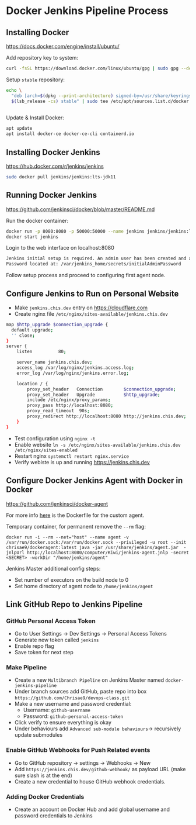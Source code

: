 # Docker Jenkins Pipeline Process

## Installing Docker
https://docs.docker.com/engine/install/ubuntu/

Add repository key to system:
```bash
curl -fsSL https://download.docker.com/linux/ubuntu/gpg | sudo gpg --dearmor -o /usr/share/keyrings/docker-archive-keyring.gpg
```

Setup `stable` repository:
```bash
echo \
  "deb [arch=$(dpkg --print-architecture) signed-by=/usr/share/keyrings/docker-archive-keyring.gpg] https://download.docker.com/linux/ubuntu \
  $(lsb_release -cs) stable" | sudo tee /etc/apt/sources.list.d/docker.list > /dev/null
  
```

Update & Install Docker:
```bash
apt update
apt install docker-ce docker-ce-cli containerd.io
```


## Installing Docker Jenkins
https://hub.docker.com/r/jenkins/jenkins
```bash
sudo docker pull jenkins/jenkins:lts-jdk11
```

## Running Docker Jenkins
https://github.com/jenkinsci/docker/blob/master/README.md

Run the docker container:
```bash
docker run -p 8080:8080 -p 50000:50000 --name jenkins jenkins/jenkins:lts-jdk11
docker start jenkins
```

Login to the web interface on localhost:8080
```bash
Jenkins initial setup is required. An admin user has been created and a password generated.
Password located at: /var/jenkins_home/secrets/initialAdminPassword
```

Follow setup process and proceed to configuring first agent node.

## Configure Jenkins to Run on Personal Website

- Make `jenkins.chis.dev` entry on https://cloudflare.com
- Create nginx file `/etc/nginx/sites-available/jenkins.chis.dev`

```bash
map $http_upgrade $connection_upgrade {
  default upgrade;
  '' close;
}
server {
    listen          80;

    server_name jenkins.chis.dev;
    access_log /var/log/nginx/jenkins.access.log;
    error_log /var/log/nginx/jenkins.error.log;

    location / {
        proxy_set_header   Connection        $connection_upgrade;
        proxy_set_header   Upgrade           $http_upgrade;
        include /etc/nginx/proxy_params;
        proxy_pass http://localhost:8080;
        proxy_read_timeout  90s;
        proxy_redirect http://localhost:8080 http://jenkins.chis.dev;
    }
}
```

- Test configuration using `nginx -t`
- Enable website `ln -s /etc/nginx/sites-available/jenkins.chis.dev /etc/nginx/sites-enabled`
- Restart nginx `systemctl restart nginx.service`
- Verify webiste is up and running https://jenkins.chis.dev

## Configure Docker Jenkins Agent with Docker in Docker
https://github.com/jenkinsci/docker-agent

For more info [here](/agent/Dockerfile) is the Dockerfile for the custom agent.

Temporary container, for permanent remove the `--rm` flag:
```
docker run -i --rm --net="host" --name agent -v /var/run/docker.sock:/var/run/docker.sock --privileged -u root --init chrisae9/dockeragent:latest java -jar /usr/share/jenkins/agent.jar  -jnlpUrl http://localhost:8080/computer/Kiwi/jenkins-agent.jnlp -secret <SECRET> -workDir "/home/jenkins/agent"

```

Jenkins Master additional config steps:
- Set number of executors on the build node to 0 
- Set home directory of agent node to `/home/jenkins/agent`

## Link GitHub Repo to Jenkins Pipeline

### GitHub Personal Access Token
- Go to User Settings -> Dev Settings -> Personal Access Tokens
- Generate new token called `jenkins`
- Enable repo flag
- Save token for next step

### Make Pipeline
- Create a new `Multibranch Pipeline` on Jenkins Master named `docker-jenkins-pipeline`
- Under branch sources add GitHub, paste repo into box `https://github.com/Chrisae9/devops-class.git`
- Make a new username and password credential:
  - Username: `github-username`
  - Password: `github-personal-access-token`
- Click verify to ensure everything is okay
- Under behaviours add `Advanced sub-module behaviours`-> recursively update submodules

### Enable GitHub Webhooks for Push Related events
- Go to GitHub repository -> settings -> Webhooks -> New
- Add `https://jenkins.chis.dev/github-webhook/` as payload URL (make sure slash is at the end)
- Create a new credential to house GitHub webhook credentials.


### Adding Docker Credentials

- Create an account on Docker Hub and add global username and password credentials to Jenkins
